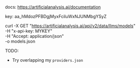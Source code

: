 docs: https://artificialanalysis.ai/documentation

key: aa_hMdozPFBDgjMyxFciluWxNJUNMbgYSyZ

curl -X GET "https://artificialanalysis.ai/api/v2/data/llms/models" \
 -H "x-api-key: MYKEY" \
 -H "Accept: application/json" \
 -o models.json

TODO:

- Try overlapping my `providers.json`
